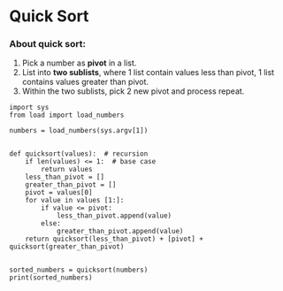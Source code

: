 # Quick Sort
### About quick sort:
1. Pick a number as **pivot** in a list.
2. List into **two sublists**, where 1 list contain values less than pivot, 1 list contains values greater than pivot.
3. Within the two sublists, pick 2 new pivot and process repeat.
```Shell
import sys
from load import load_numbers

numbers = load_numbers(sys.argv[1])


def quicksort(values):  # recursion
    if len(values) <= 1:  # base case
        return values
    less_than_pivot = []
    greater_than_pivot = []
    pivot = values[0]
    for value in values [1:]:
        if value <= pivot:
            less_than_pivot.append(value)
        else:
            greater_than_pivot.append(value)
    return quicksort(less_than_pivot) + [pivot] + quicksort(greater_than_pivot)


sorted_numbers = quicksort(numbers)
print(sorted_numbers)
```

